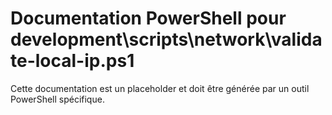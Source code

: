# Documentation PowerShell pour development\scripts\network\validate-local-ip.ps1

Cette documentation est un placeholder et doit être générée par un outil PowerShell spécifique.
